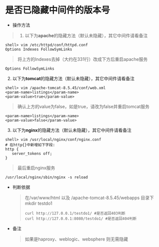 # 是否已隐藏中间件的版本号

* 操作方法
> 1. 以下为**apache**的隐藏方法（默认未隐藏），其它中间件请看备注
  ```
  shell> vim /etc/httpd/conf/httpd.conf  
  Options Indexes FollowSymLinks
  ```
  > 将上方的Indexes去掉（大约在331行）改成下方后重启apache服务
  ```
  Options FollowSymLinks
  ```
  2. 以下为**tomcat**的隐藏方法（默认未隐藏），其它中间件请看备注
  ```
  shell> vim /apache-tomcat-8.5.45/conf/web.xml
  <param-name>listings</param-name>
  <param-value>true</param-value>
  ```
  > 确认上方的value为false，如是true，请改为false并重启tomcat服务
  ```
  <param-name>listings</param-name>
  <param-value>false</param-value>
  ```
  3. 以下为**nginx**的隐藏方法（默认未隐藏），其它中间件请看备注
  ```
  shell> vim /usr/local/nginx/conf/nginx.conf
  # 在http{}中新增如下字段:
  http {
     server_tokens off;
  }
  ```
  > 最后重启nginx服务
  ```
  /usr/local/nginx/sbin/nginx -s reload
  ```
* 判断依据

  > 在/var/www/html 以及 /apache-tomcat-8.5.45/webapps 目录下mkdir testdo1
  >
  > ```
  > curl http://127.0.0.1/testdo1/ #是否返回403判断
  > curl http://127.0.0.1:8080/testdo1/ #是否返回404判断
  > ```

* 备注

  > 如果是haproxy、weblogic、websphere 则无需隐藏



